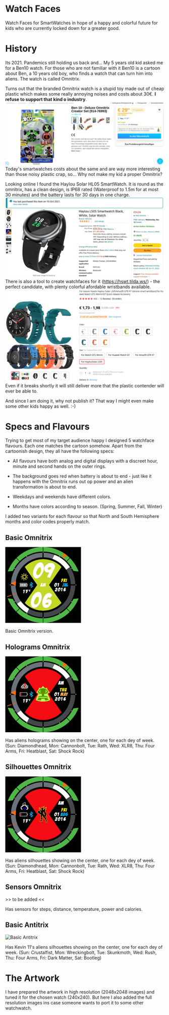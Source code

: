 # Watch Faces
Watch Faces for SmartWatches in hope of a happy and colorful future for kids who are currently locked down for a greater good.

# History
Its 2021. Pandemics still holding us back and... My 5 years old kid asked me for a Ben10 watch. For those who are not familiar with it Ben10 is a cartoon about Ben, a 10 years old boy, who finds a watch that can turn him into aliens. The watch is called Omnitrix.

Turns out that the branded Omnitrix watch is a stupid toy made out of cheap plastic which makes some really annoying noises and costs about 30€. **I refuse to support that kind o industry**.
![plastic toy](https://github.com/jpkc/WatchFaces/blob/main/README/Omnitrix%20Creator.jpg?raw=true)
Today's smartwatches costs about the same and are way more interesting than those noisy plastic crap, so... Why not make my kid a proper Omnitrix?

Looking online I found the Haylou Solar HL05 SmartWatch. It is round as the omnitrix, has a clean design, is IP68 rated (Waterproof to 1.5m for at most 30 minutes) and the battery lasts for 30 days in one charge.
![smartwatch](https://github.com/jpkc/WatchFaces/blob/main/README/Haylou%20Solar%20LS05.jpg?raw-true)
There is also a tool to create watchfaces for it (https://hswt.tilda.ws/) - the perfect candidate, with plenty colorful afordable wristbands available.
![wristbands](https://github.com/jpkc/WatchFaces/blob/main/README/Wristbands.jpg?raw=true)
Even if it breaks shortly it will still deliver more that the plastic contender will ever be able to.

And since I am doing it, why not publish it? That way I might even make some other kids happy as well. :-)

# Specs and Flavours
Trying to get most of my target audience happy I designed 5 watchface flavours. Each one matches the cartoon somehow. Apart from the cartoonish design, they all have the following specs:

- All flavours have both analog and digital displays with a discreet hour, minute and second hands on the outer rings.

- The background goes red when battery is about to end - just like it happens with the Omnitrix runs out op power and an alien transformation is about to end.

- Weekdays and weekends have different colors.

- Months have colors according to season. (Spring, Summer, Fall, Winter)

I added two variants for each flavour so that North and South Hemisphere months and color codes properly match.

## Basic Omnitrix
![Basic Omnitrix](https://github.com/jpkc/WatchFaces/blob/main/Ben10/Omnitrix%20Basic/Basic%20Omnitrix.gif?raw=true)

Basic Omnitrix version.

## Holograms Omnitrix
![Holograms Omnitrix](https://github.com/jpkc/WatchFaces/blob/main/Ben10/Omnitrix%20Holograms/omnitrix_holograms.gif?raw=true)

Has aliens holograms showing on the center, one for each dey of week. (Sun: Diamondhead, Mon: Cannonbolt, Tue: Rath, Wed: XLR8, Thu: Four Arms,  Fri: Heatblast, Sat: Shock Rock)

## Silhouettes Omnitrix
![Silhouettes Omnitrix](https://github.com/jpkc/WatchFaces/blob/main/Ben10/Omnitrix%20Silhouettes/omnitrix_silhouettes.gif?raw=true)

Has aliens silhouettes showing on the center, one for each dey of week. (Sun: Diamondhead, Mon: Cannonbolt, Tue: Rath, Wed: XLR8, Thu: Four Arms,  Fri: Heatblast, Sat: Shock Rock)

## Sensors Omnitrix
\>\> to be added <<

Has sensors for steps, distance, temperature, power and calories.

## Basic Antitrix
![Basic Antitrix](https://github.com/jpkc/WatchFaces/tree/main/Ben10/Antitrix.gif?raw=true)

Has Kevin 11's aliens silhouettes showing on the center, one for each dey of week. (Sun: Crustalfist, Mon: Wreckingbolt, Tue: Skunkmoth, Wed: Rush, Thu: Four Arms, Fri: Dark Matter, Sat: Bootleg)

# The Artwork
I have prepared the artwork in high resolution (2048x2048 images) and tuned it for the chosen watch (240x240). But here I also added the full resolution images ins case someone wants to port it to some other watchwatch.
